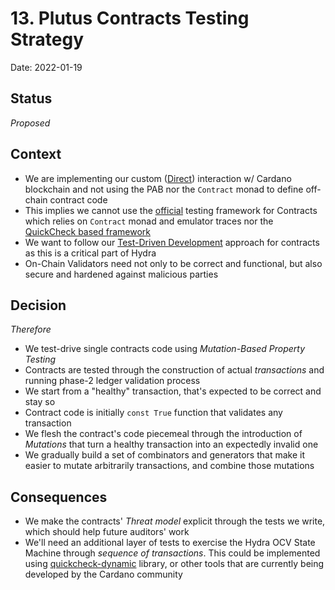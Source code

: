 # 13. Plutus Contracts Testing Strategy

Date: 2022-01-19

## Status

_Proposed_

## Context

* We are implementing our custom ([Direct](./0010-use-direct-chain.md)) interaction w/ Cardano blockchain and not using the PAB nor the `Contract` monad to define off-chain contract code
* This implies we cannot use the [official](https://github.com/input-output-hk/plutus-apps/blob/main/plutus-contract/src/Plutus/Contract/Test.hs) testing framework for Contracts which relies on `Contract` monad and emulator traces nor the [QuickCheck based framework](https://plutus-apps.readthedocs.io/en/latest/plutus/tutorials/contract-testing.html)
* We want to follow our [Test-Driven Development](./0012-testing-strategy.md) approach for contracts as this is a critical part of Hydra
* On-Chain Validators need not only to be correct and functional, but also secure and hardened against malicious parties

## Decision

_Therefore_

* We test-drive single contracts code using _Mutation-Based Property Testing_
* Contracts are tested through the construction of actual _transactions_ and running phase-2 ledger validation process
* We start from a "healthy" transaction, that's expected to be correct and stay so
* Contract code is initially `const True` function that validates any transaction
* We flesh the contract's code piecemeal through the introduction of _Mutations_ that turn a healthy transaction into an expectedly invalid one
* We gradually build a set of combinators and generators that make it easier to mutate arbitrarily transactions, and combine those mutations

## Consequences

* We make the contracts' _Threat model_  explicit through the tests we write, which should help future auditors' work
* We'll need an additional layer of tests to exercise the Hydra OCV State Machine through _sequence of transactions_. This could be implemented using [quickcheck-dynamic](https://github.com/input-output-hk/plutus-apps/tree/main/quickcheck-dynamic) library, or other tools that are currently being developed by the Cardano community
